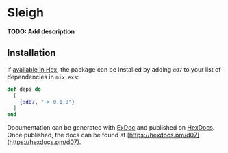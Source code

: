 # Sleigh

**TODO: Add description**

## Installation

If [available in Hex](https://hex.pm/docs/publish), the package can be installed
by adding `d07` to your list of dependencies in `mix.exs`:

```elixir
def deps do
  [
    {:d07, "~> 0.1.0"}
  ]
end
```

Documentation can be generated with [ExDoc](https://github.com/elixir-lang/ex_doc)
and published on [HexDocs](https://hexdocs.pm). Once published, the docs can
be found at [https://hexdocs.pm/d07](https://hexdocs.pm/d07).

